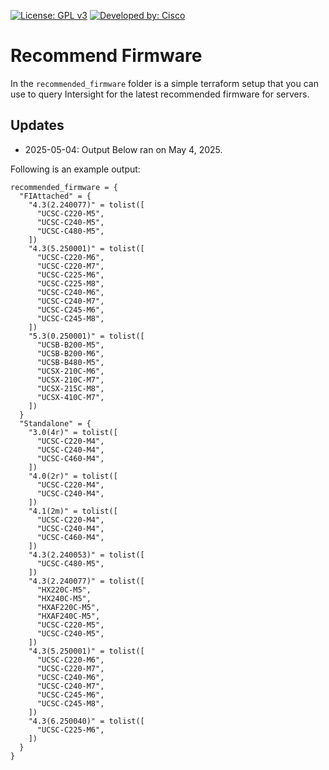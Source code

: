 [![License: GPL v3](https://img.shields.io/badge/License-GPLv3-blue.svg)](https://www.gnu.org/licenses/gpl-3.0)
[![Developed by: Cisco](https://img.shields.io/badge/Developed%20by-Cisco-blue)](https://developer.cisco.com)

# Recommend Firmware

In the `recommended_firmware` folder is a simple terraform setup that you can use to query Intersight for the latest recommended firmware for servers.  

## Updates

* 2025-05-04: Output Below ran on May 4, 2025.

Following is an example output:

```
recommended_firmware = {
  "FIAttached" = {
    "4.3(2.240077)" = tolist([
      "UCSC-C220-M5",
      "UCSC-C240-M5",
      "UCSC-C480-M5",
    ])
    "4.3(5.250001)" = tolist([
      "UCSC-C220-M6",
      "UCSC-C220-M7",
      "UCSC-C225-M6",
      "UCSC-C225-M8",
      "UCSC-C240-M6",
      "UCSC-C240-M7",
      "UCSC-C245-M6",
      "UCSC-C245-M8",
    ])
    "5.3(0.250001)" = tolist([
      "UCSB-B200-M5",
      "UCSB-B200-M6",
      "UCSB-B480-M5",
      "UCSX-210C-M6",
      "UCSX-210C-M7",
      "UCSX-215C-M8",
      "UCSX-410C-M7",
    ])
  }
  "Standalone" = {
    "3.0(4r)" = tolist([
      "UCSC-C220-M4",
      "UCSC-C240-M4",
      "UCSC-C460-M4",
    ])
    "4.0(2r)" = tolist([
      "UCSC-C220-M4",
      "UCSC-C240-M4",
    ])
    "4.1(2m)" = tolist([
      "UCSC-C220-M4",
      "UCSC-C240-M4",
      "UCSC-C460-M4",
    ])
    "4.3(2.240053)" = tolist([
      "UCSC-C480-M5",
    ])
    "4.3(2.240077)" = tolist([
      "HX220C-M5",
      "HX240C-M5",
      "HXAF220C-M5",
      "HXAF240C-M5",
      "UCSC-C220-M5",
      "UCSC-C240-M5",
    ])
    "4.3(5.250001)" = tolist([
      "UCSC-C220-M6",
      "UCSC-C220-M7",
      "UCSC-C240-M6",
      "UCSC-C240-M7",
      "UCSC-C245-M6",
      "UCSC-C245-M8",
    ])
    "4.3(6.250040)" = tolist([
      "UCSC-C225-M6",
    ])
  }
}
```
